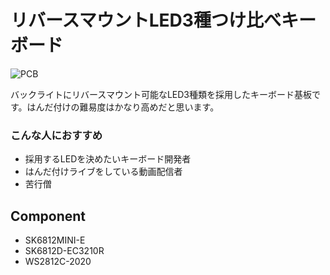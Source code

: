 # リバースマウントLED3種つけ比べキーボード

![PCB](https://user-images.githubusercontent.com/90203406/174438347-26d3f16c-3a3b-4ae2-8327-7f7f3f7393ff.jpg)

バックライトにリバースマウント可能なLED3種類を採用したキーボード基板です。はんだ付けの難易度はかなり高めだと思います。

### こんな人におすすめ

- 採用するLEDを決めたいキーボード開発者
- はんだ付けライブをしている動画配信者
- 苦行僧

## Component

- SK6812MINI-E
- SK6812D-EC3210R
- WS2812C-2020
